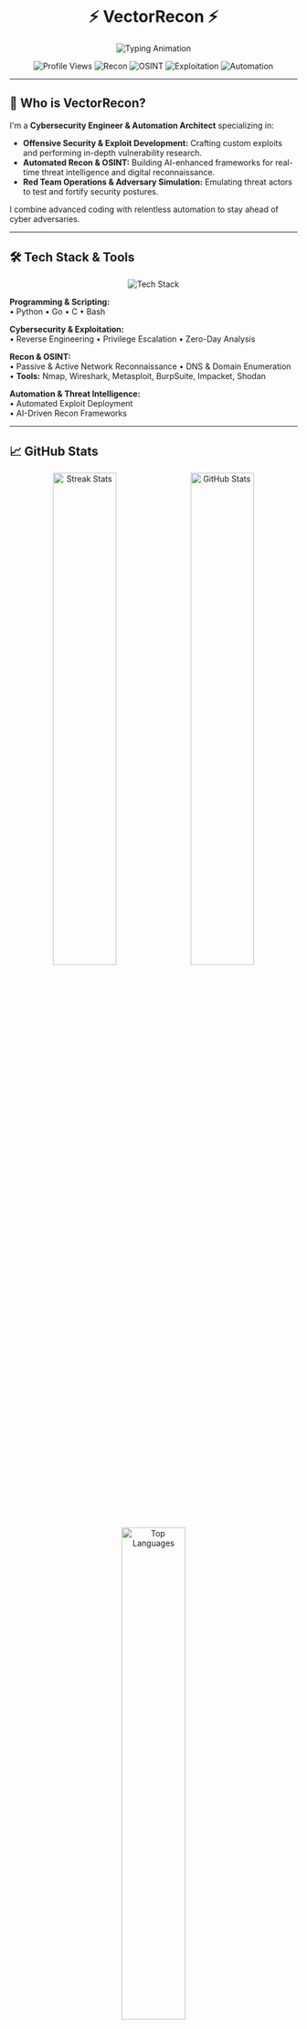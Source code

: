 <!-- Header Section with Animated Typing -->
<h1 align="center">
  ⚡ VectorRecon ⚡
</h1>

<p align="center">
  <img src="https://readme-typing-svg.demolab.com?font=Fira+Code&size=22&pause=1000&color=00FF00&center=true&vCenter=true&width=600&lines=Advanced+Recon+%7C+Offensive+Security;Automated+Threat+Intelligence;Real-Time+OSINT+%7C+Exploit+Development;Red+Team+Ops+%7C+Adversary+Simulation" alt="Typing Animation">
</p>

<!-- Dynamic Badges -->
<p align="center">
  <img src="https://komarev.com/ghpvc/?username=VectorRecon&label=Profile%20Views&color=brightgreen&style=flat" alt="Profile Views">
  <img src="https://img.shields.io/badge/Recon-%23ffb400.svg?style=for-the-badge&logo=databricks&logoColor=black" alt="Recon">
  <img src="https://img.shields.io/badge/OSINT-%2300ff00.svg?style=for-the-badge&logo=wikidata&logoColor=black" alt="OSINT">
  <img src="https://img.shields.io/badge/Exploitation-%23ff0000.svg?style=for-the-badge&logo=microsoftsqlserver&logoColor=black" alt="Exploitation">
  <img src="https://img.shields.io/badge/Automation-%23009688.svg?style=for-the-badge&logo=python&logoColor=white" alt="Automation">
</p>

---

## 🚀 Who is VectorRecon?

I'm a **Cybersecurity Engineer & Automation Architect** specializing in:
- **Offensive Security & Exploit Development:** Crafting custom exploits and performing in-depth vulnerability research.
- **Automated Recon & OSINT:** Building AI-enhanced frameworks for real-time threat intelligence and digital reconnaissance.
- **Red Team Operations & Adversary Simulation:** Emulating threat actors to test and fortify security postures.

I combine advanced coding with relentless automation to stay ahead of cyber adversaries.

---

## 🛠️ Tech Stack & Tools

<p align="center">
  <img src="https://skillicons.dev/icons?i=python,go,bash,c,linux,git,html,css,js" alt="Tech Stack">
</p>

**Programming & Scripting:**  
• Python • Go • C • Bash  

**Cybersecurity & Exploitation:**  
• Reverse Engineering • Privilege Escalation • Zero-Day Analysis  

**Recon & OSINT:**  
• Passive & Active Network Reconnaissance • DNS & Domain Enumeration  
• **Tools:** Nmap, Wireshark, Metasploit, BurpSuite, Impacket, Shodan  

**Automation & Threat Intelligence:**  
• Automated Exploit Deployment  
• AI-Driven Recon Frameworks  

---

## 📈 GitHub Stats

<p align="center">
  <img width="47%" src="https://github-readme-streak-stats.herokuapp.com/?user=VectorRecon&theme=radical&hide_border=true" alt="Streak Stats">
  <img width="47%" src="https://github-readme-stats.vercel.app/api?username=VectorRecon&show_icons=true&theme=radical&hide_border=true" alt="GitHub Stats">
</p>

<p align="center">
  <img width="47%" src="https://github-readme-stats.vercel.app/api/top-langs/?username=VectorRecon&layout=compact&theme=radical&hide_border=true" alt="Top Languages">
</p>

---

## 🛡️ Connect with Me

<p align="center">
  <a href="https://github.com/VectorRecon">
    <img src="https://img.shields.io/badge/GitHub-%23181717.svg?style=for-the-badge&logo=github&logoColor=white" alt="GitHub">
  </a>
  <!-- Add additional links here as needed in the future -->
</p>

---

<h3 align="center">⚡ "Automate. Exploit. Adapt." ⚡</h3>
